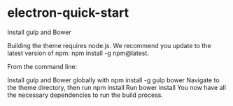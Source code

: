 # electron-quick-start
Install gulp and Bower

Building the theme requires node.js. We recommend you update to the latest version of npm: npm install -g npm@latest.

From the command line:

Install gulp and Bower globally with npm install -g gulp bower
Navigate to the theme directory, then run npm install
Run bower install
You now have all the necessary dependencies to run the build process.
